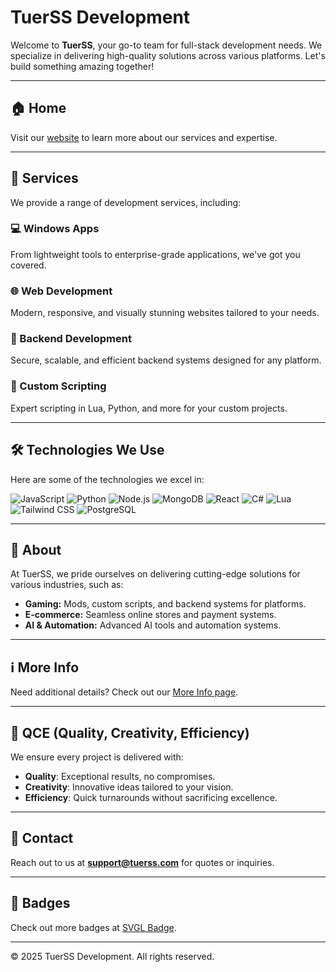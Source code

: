 # TuerSS Development

Welcome to **TuerSS**, your go-to team for full-stack development needs. We specialize in delivering high-quality solutions across various platforms. Let's build something amazing together!

---

## 🏠 Home
Visit our [website](https://tuerss.com) to learn more about our services and expertise.

---

## 🚀 Services
We provide a range of development services, including:

### 💻 Windows Apps
From lightweight tools to enterprise-grade applications, we've got you covered.

### 🌐 Web Development
Modern, responsive, and visually stunning websites tailored to your needs.

### 🔧 Backend Development
Secure, scalable, and efficient backend systems designed for any platform.

### 📜 Custom Scripting
Expert scripting in Lua, Python, and more for your custom projects.

---

## 🛠️ Technologies We Use

Here are some of the technologies we excel in:

![JavaScript](https://svgl-badge.vercel.app/api/badge?text=JavaScript&icon=javascript)
![Python](https://svgl-badge.vercel.app/api/badge?text=Python&icon=python)
![Node.js](https://svgl-badge.vercel.app/api/badge?text=Node.js&icon=node-dot-js)
![MongoDB](https://svgl-badge.vercel.app/api/badge?text=MongoDB&icon=mongodb)
![React](https://svgl-badge.vercel.app/api/badge?text=React&icon=react)
![C#](https://svgl-badge.vercel.app/api/badge?text=C%23&icon=csharp)
![Lua](https://svgl-badge.vercel.app/api/badge?text=Lua&icon=lua)
![Tailwind CSS](https://svgl-badge.vercel.app/api/badge?text=TailwindCSS&icon=tailwindcss)
![PostgreSQL](https://svgl-badge.vercel.app/api/badge?text=PostgreSQL&icon=postgresql)

---

## 📝 About
At TuerSS, we pride ourselves on delivering cutting-edge solutions for various industries, such as:

- **Gaming:** Mods, custom scripts, and backend systems for platforms.
- **E-commerce:** Seamless online stores and payment systems.
- **AI & Automation:** Advanced AI tools and automation systems.

---

## ℹ️ More Info
Need additional details? Check out our [More Info page](https://tuerss.com/more-info).

---

## 🎨 QCE (Quality, Creativity, Efficiency)
We ensure every project is delivered with:

- **Quality**: Exceptional results, no compromises.
- **Creativity**: Innovative ideas tailored to your vision.
- **Efficiency**: Quick turnarounds without sacrificing excellence.

---

## 📧 Contact
Reach out to us at **[support@tuerss.com](mailto:support@tuerss.com)** for quotes or inquiries.

---

## 📌 Badges
Check out more badges at [SVGL Badge](https://svgl-badge.vercel.app/).

---

© 2025 TuerSS Development. All rights reserved.
